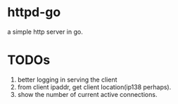# httpd-go
a simple http server in go.

# TODOs

1. better logging in serving the client
2. from client ipaddr, get client location(ip138 perhaps).
3. show the number of current active connections.
